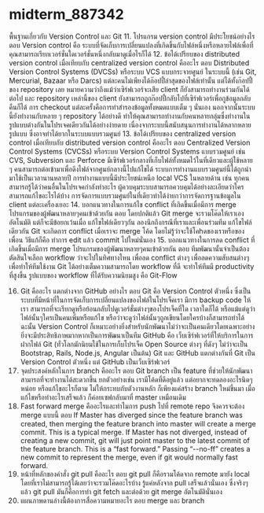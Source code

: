 # midterm_887342
พื้นฐานเกี่ยวกับ Version Control และ Git
11. โปรแกรม version control มีประโยชน์อย่างไร 
ตอบ Version control คือ ระบบที่จัดเก็บการเปลี่ยนแปลงที่เกิดขึ้นกับไฟล์หนึ่งหรือหลายไฟล์เพื่อที่คุณสามารถเรียกเวอร์ชั่นใดเวอร์ชั่นหนึ่งกลับมาดูเมื่อไรก็ได้
12. ข้อได้เปรียบของ distributed version control เมื่อเทียบกับ centralized version control คืออะไร 
ตอบ Distributed Version Control Systems (DVCSs) หรือระบบ VCS แบบกระจายศูนย์ ในระบบนี้ (เช่น Git, Mercurial, Bazaar หรือ Darcs) แต่ละคนไม่เพียงได้ก๊อปปี้ล่าสุดของไฟล์เท่านั้น แต่ได้ทั้งก๊อปปี้ของ repository เลย หมายความว่าถึงแม้ว่าเซิร์ฟเวอร์จะเสีย client ก็ยังสามารถทำงานร่วมกันได้ต่อไป และ repository เหล่านี้ของ client ยังสามารถถูกก๊อปปี้กลับไปที่เซิร์ฟเวอร์เพื่อกูข้อมูลกลับคืนก็ได้ การ checkout แต่ละครั้งคือการทำสำรองข้อมูลทั้งหมดแบบเต็ม ๆ นั่นเอง นอกจากนั้นระบบนี้ยังทำงานกับหลาย ๆ repository ได้อย่างดี ทำให้คุณสามารถทำงานกับคนหลายกลุ่มซึ่งทำงานในรูปแบบต่างกันในโปรเจคเดียวกันได้อย่างง่ายดาย เนื่องจากระบบนี้สนับสนุนการทำงานได้หลากหลายรูปแบบ ซึ่งอาจทำได้ยากในระบบแบบรวมศูนย์
13. ข้อได้เปรียบของ centralized version control เมื่อเทียบกับ distributed version control คืออะไร
ตอบ Centralized Version Control Systems (CVCSs) หรือระบบ Version Control Systems แบบรวมศูนย์ เช่น CVS, Subversion และ Perforce มีเซิร์ฟเวอร์กลางที่เก็บไฟล์ทั้งหมดไว้ในที่เดียวและผู้ใช้หลาย ๆ คนสามารถต่อเข้ามาเพื่อดึงไฟล์จากศูนย์กลางนี้ไปแก้ไขได้ ระบบการทำงานแบบรวมศูนย์นี้ได้ถูกนำมาใช้เป็นเวลานานหลายปี การทำงานแบบนี้มีประโยชน์เหนือ local VCS ในหลายด้าน เช่น ทุกคนสามารถรู้ได้ว่าคนอื่นในโปรเจคกำลังทำอะไร ผู้ควบคุมระบบสามารถควบคุมได้อย่างละเอียดว่าใครสามารถแก้ไขอะไรได้บ้าง การจัดการแบบรวมศูนย์ในที่เดียวทำได้ง่ายกว่าการจัดการฐานข้อมูลใน client แต่ละเครื่องเยอะ
14. บอกแนวทางในการแก้ไข conflict ที่เกิดขึ้นเมื่อมีการ merge โปรแกรมของผู้พัฒนาหลายๆคนเข้าด้วยกัน
ตอบ โดยปกติแล้ว Git merge จะรวมโค๊ดให้เราเองอัตโนมัติ แต่ก็จะมีข้อยกเว้นเมื่อ แก้ไขไฟล์เดียวๆกัน ลองนึกถึงกรณีที่เราและเพื่อนร่วมทีม แก้ไขไฟล์เดียวกัน Git จะเกิดการ conflict เมื่อเราจะ merge โค้ด โดยไม่รู้ว่าจะใช้โคhดของเราหรือของเพื่อน วิธีแก้ก็คือ ทำการ edit แล้ว commit ไปใหม่นั่นเอง
15. บอกแนวทางในการลด conflict ที่เกิดขึ้นเมื่อมีการ merge โปรแกรมของผู้พัฒนาหลายๆคนเข้าด้วยกัน
ตอบ ทีมพัฒนานั้นจำเป็นต้องตัดสินใจเลือก workflow ว่าจะไปในทิศทางไหน เพื่อลด conflict ต่างๆ เพื่อลดความสับสนต่างๆเพื่อทำให้ทีมใช้งาน Git ได้อย่างเต็มความสามารถโดย workflow ที่ดี จะทำให้ทีมมี productivity ที่สูงขึ้น
รูปแบบของ workflow ที่ได้รับความนิยมสูง คือ Git-Flow 

16. Git คืออะไร แตกต่างจาก GitHub อย่างไร
ตอบ Git คือ Version Control ตัวหนึ่ง ซึ่งเป็นระบบที่มีหน้าที่ในการจัดเก็บการเปลี่ยนแปลงของไฟล์ในโปรเจ็คเรา มีการ backup code ให้เรา สามารถที่จะเรียกดูหรือย้อนกลับไปดูเวอร์ชั่นต่างๆของโปรเจ็คที่ใด เวลาใดก็ได้ หรือแม้แต่ดูว่าไฟล์นั้นๆใครเป็นคนเพิ่มหรือแก้ไข หรือว่าจะดูว่าไฟล์นั้นๆถูกเขียนโดยใครบ้างก็สามารถทำได้ ฉะนั้น Version Control ก็เหมาะอย่างยิ่งสำหรับนักพัฒนาไม่ว่าจะเป็นคนเดียวโดยเฉพาะอย่างยิ่งจะมีประสิทธิภาพมากหากเป็นการพัฒนาเป็นทีม
GitHub คือ เว็บเซิร์ฟเวอร์ที่ให้บริการในการฝากไฟล์ Git (ทั่วโลกมักนิยมใช้ในการเก็บโปรเจ็ค Open Source ต่างๆ ที่ดังๆ ไม่ว่าจะเป็น Bootstrap, Rails, Node.js, Angular เป็นต้น)
Git และ GitHub แตกต่างกันที่ Git เป็น Version Control ตัวหนึ่ง แต่ GitHub เป็นเว็บเซิร์ฟเวอร์
17. จุดประสงค์หลักในการ branch คืออะไร
ตอบ Git branch เป็น feature ที่ช่วยให้นักพัฒนาสามารถที่จะทำงานได้สะดวกขึ้น ยกตัวอย่างเช่น เรามีโค้ดที่ดีอยู่แล้ว แต่อยากจะทดลองอะไรนิดๆหน่อย หรือแก้ไขอะไรก็ตาม ไม่ให้กระทบกับตัวงานหลัก ก็เพียงแค่สร้าง branch ใหม่ขึ้นมา เมื่อแก้ไขหรือทำอะไรเสร็จแล้ว ก็ค่อยเซฟกลับมาที่ master เหมือนเดิม
18. Fast forward merge คืออะไรและทำไมการ push ไปที่ remote repo จึงควรจะต้อง merge แบบนี้
ตอบ If Master has diverged since the feature branch was created, then merging the feature branch into master will create a merge commit. This is a typical merge. If Master has not diverged, instead of creating a new commit, git will just point master to the latest commit of the feature branch. This is a “fast forward.” Passing “--no-ff” creates a new commit to represent the merge, even if git would normally fast forward.
19. หน้าที่หลักของคำสั่ง git pull คืออะไร
ตอบ git pull ก็คือรวมโค้ดจาก remote มายัง local โดยที่เราไม่สามารถรู้ได้เลยว่าจะรวมโค๊ดอะไรบ้าง รู้แค่หลังจาก pull เสร็จแล้วนั่นเอง ซึ่งจริงๆแล้ว git pull มันก็คือการทำ git fetch และต่อด้วย git merge อัตโนมัตินั่นเอง
20.  แผนภาพดานล่างนี้ต้องการสื่อความหมายอะไร 
ตอบ merge และ branch


